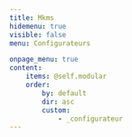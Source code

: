 ```yaml
---
title: Mkms
hidemenu: true
visible: false
menu: Configurateurs

onpage_menu: true
content:
    items: @self.modular
    order:
        by: default
        dir: asc
        custom:
            - _configurateur
---
```

